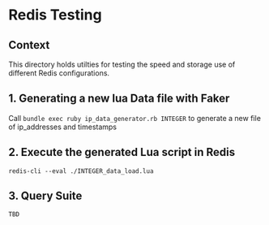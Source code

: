 # Redis Testing

## Context

This directory holds utilties for testing the speed and storage use of different Redis configurations.

## 1. Generating a new lua Data file with Faker
Call `bundle exec ruby ip_data_generator.rb INTEGER` to generate a new file of ip_addresses and timestamps

## 2. Execute the generated Lua script in Redis
`redis-cli --eval ./INTEGER_data_load.lua`

## 3. Query Suite
`TBD`
